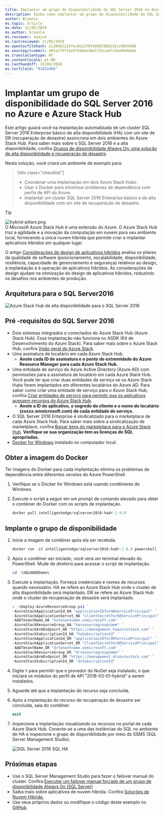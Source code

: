 ```yaml
---
title: Implantar um grupo de disponibilidade do SQL Server 2016 no Azure e Azure Stack Hub
description: Saiba como implantar um grupo de disponibilidade do SQL Server 2016 no Azure e Azure Stack Hub.
author: BryanLa
ms.topic: article
ms.date: 11/05/2019
ms.author: bryanla
ms.reviewer: anajod
ms.lastreviewed: 11/05/2019
ms.openlocfilehash: 2c20d621247ec8e1278feb092586232cc08d5480
ms.sourcegitcommit: 485a1f97fa1579364e2be1755cadfc5ea89db50e
ms.translationtype: HT
ms.contentlocale: pt-BR
ms.lasthandoff: 10/08/2020
ms.locfileid: "91852466"
---
```

# <a name="deploy-a-sql-server-2016-availability-group-to-azure-and-azure-stack-hub"></a>Implantar um grupo de disponibilidade do SQL Server 2016 no Azure e Azure Stack Hub

Este artigo guiará você na implantação automatizada de um cluster SQL Server 2016 Enterprise básico de alta disponibilidade (HA) com um site de DR (recuperação de desastre) assíncrona em dois ambientes do Azure Stack Hub. Para saber mais sobre o SQL Server 2016 e a alta disponibilidade, confira [Grupos de disponibilidade Always On: uma solução de alta disponibilidade e recuperação de desastre](/sql/database-engine/availability-groups/windows/always-on-availability-groups-sql-server?view=sql-server-2016).

Nesta solução, você criará um ambiente de exemplo para:

> [!div class="checklist"]
> - Coordenar uma implantação em dois Azure Stack Hubs.
> - Usar o Docker para minimizar problemas de dependência com perfis de API do Azure.
> - Implantar um cluster SQL Server 2016 Enterprise básico e de alta disponibilidade com um site de recuperação de desastre.

> [!Tip]  
> ![hybrid-pillars.png](./media/solution-deployment-guide-cross-cloud-scaling/hybrid-pillars.png)  
> O Microsoft Azure Stack Hub é uma extensão do Azure. O Azure Stack Hub traz a agilidade e a inovação da computação em nuvem para seu ambiente local, fornecendo a única nuvem híbrida que permite criar e implantar aplicativos híbridos em qualquer lugar.  
> 
> O artigo [Considerações de design de aplicativos híbridos](overview-app-design-considerations.md) analisa os pilares da qualidade de software (posicionamento, escalabilidade, disponibilidade, resiliência, capacidade de gerenciamento e segurança) relativos ao design, à implantação e à operação de aplicativos híbridos. As considerações de design ajudam na otimização do design de aplicativos híbridos, reduzindo os desafios nos ambientes de produção.

## <a name="architecture-for-sql-server-2016"></a>Arquitetura para o SQL Server2016

![Azure Stack Hub de alta disponibilidade para o SQL Server 2016](media/solution-deployment-guide-sql-ha/image1.png)

## <a name="prerequisites-for-sql-server-2016"></a>Pré -requisitos do SQL Server 2016

- Dois sistemas integrados e conectados do Azure Stack Hub (Azure Stack Hub). Essa implantação não funciona no ASDK (Kit de Desenvolvimento do Azure Stack). Para saber mais sobre o Azure Stack Hub, confira [Visão geral do Azure Stack](https://azure.microsoft.com/overview/azure-stack/).
- Uma assinatura de locatário em cada Azure Stack Hub.
  - **Anote cada ID de assinatura e o ponto de extremidade do Azure Resource Manager para cada Azure Stack Hub.**
- Uma entidade de serviço do Azure Active Directory (Azure AD) com permissões para a assinatura de locatário em cada Azure Stack Hub. Você pode ter que criar duas entidades de serviço se os Azure Stack Hubs forem implantados em diferentes locatários do Azure AD. Para saber como criar uma entidade de serviço para o Azure Stack Hub, confira [Criar entidades de serviço para permitir que os aplicativos acessem recursos do Azure Stack Hub](/azure-stack/user/azure-stack-create-service-principals).
  - **Anote a ID do aplicativo, o segredo do cliente e o nome do locatário (xxxxx.onmicrosoft.com) de cada entidade de serviço.**
- O SQL Server 2016 Enterprise é sindicalizado para o marketplace de cada Azure Stack Hub. Para saber mais sobre a sindicalização de marketplace, confira [Baixar itens do marketplace para o Azure Stack Hub](/azure-stack/operator/azure-stack-download-azure-marketplace-item).
    **Verifique se sua organização tem as licenças do SQL apropriadas.**
- [Docker for Windows](https://docs.docker.com/docker-for-windows/) instalado no computador local.

## <a name="get-the-docker-image"></a>Obter a imagem do Docker

Ter imagens do Docker para cada implantação elimina os problemas de dependência entre diferentes versões do Azure PowerShell.

1. Verifique se o Docker for Windows está usando contêineres do Windows.
2. Execute o script a seguir em um prompt de comando elevado para obter o contêiner do Docker com os scripts de implantação.

    ```powershell  
    docker pull intelligentedge/sqlserver2016-hadr:1.0.0
    ```

## <a name="deploy-the-availability-group"></a>Implante o grupo de disponibilidade

1. Inicie a imagem de contêiner após ela ser recebida.

      ```powershell  
      docker run -it intelligentedge/sqlserver2016-hadr:1.0.0 powershell
      ```

2. Após o contêiner ser iniciado, você verá um terminal elevado do PowerShell. Mude de diretório para acessar o script de implantação.

      ```powershell  
      cd .\SQLHADRDemo\
      ```

3. Execute a implantação. Forneça credenciais e nomes de recursos quando necessário. HA se refere ao Azure Stack Hub onde o cluster de alta disponibilidade será implantado. DR se refere ao Azure Stack Hub onde o cluster de recuperação de desastre será implantado.

      ```powershell
      > .\Deploy-AzureResourceGroup.ps1 `
      -AzureStackApplicationId_HA "applicationIDforHAServicePrincipal" `
      -AzureStackApplicationSercet_HA "clientSecretforHAServicePrincipal" `
      -AADTenantName_HA "hatenantname.onmicrosoft.com" `
      -AzureStackResourceGroup_HA "haresourcegroupname" `
      -AzureStackArmEndpoint_HA "https://management.haazurestack.com" `
      -AzureStackSubscriptionId_HA "haSubscriptionId" `
      -AzureStackApplicationId_DR "applicationIDforDRServicePrincipal" `
      -AzureStackApplicationSercet_DR "ClientSecretforDRServicePrincipal" `
      -AADTenantName_DR "drtenantname.onmicrosoft.com" `
      -AzureStackResourceGroup_DR "drresourcegroupname" `
      -AzureStackArmEndpoint_DR "https://management.drazurestack.com" `
      -AzureStackSubscriptionId_DR "drSubscriptionId"
      ```

4. Digite `Y` para permitir que o provedor do NuGet seja instalado, o que iniciará os módulos do perfil de API "2018-03-01-hybrid" a serem instalados.

5. Aguarde até que a implantação do recurso seja concluída.

6. Após a implantação do recurso de recuperação de desastre ser concluída, saia do contêiner.

      ```powershell
      exit
      ```

7. Inspecione a implantação visualizando os recursos no portal de cada Azure Stack Hub. Conecte-se a uma das instâncias do SQL no ambiente de HA e inspecione o grupo de disponibilidade por meio do SSMS (SQL Server Management Studio).

    ![SQL Server 2016 SQL HA](media/solution-deployment-guide-sql-ha/image2.png)

## <a name="next-steps"></a>Próximas etapas

- Use o SQL Server Management Studio para fazer o failover manual do cluster. Confira [Executar um failover manual forçado de um grupo de disponibilidade Always On (SQL Server)](/sql/database-engine/availability-groups/windows/perform-a-forced-manual-failover-of-an-availability-group-sql-server?view=sql-server-2017)
- Saiba mais sobre aplicativos de nuvem híbrida. Confira [Soluções de Nuvem Híbrida.](/azure-stack/user/)
- Use seus próprios dados ou modifique o código deste exemplo no [GitHub](https://github.com/Azure-Samples/azure-intelligent-edge-patterns).
